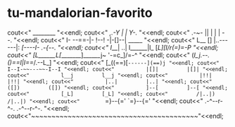 # tu-mandalorian-favorito
cout<<"               ________ "<<endl;
cout<<"          _,.-Y  |  |  Y-._ "<<endl;
cout<<"      .-~-   ||  |  |  |   --. "<<endl;
cout<<"      I- --==-|- !--! -|-[]--|     _____ "<<endl;
cout<<"      L__  [] |..------|:   _[----I- .-{--. "<<endl;
cout<<"     I___|  ..| l______|l_ [__L]_[I_/r(=)=-P "<<endl;
cout<<"    [L______L_[________]______j~  '-=c_]/=-^ "<<endl;
cout<<"     (_I_j.--.()==I|I==_/.--L_] "<<endl;
cout<<"       [_((==)[`------](==)j "<<endl;
cout<<"          I--I-~~---~~-I--I "<<endl;
cout<<"          |[]|         |[]| "<<endl;
cout<<"          l__j         l__j "<<endl;
cout<<"          |!!|         |!!| "<<endl;
cout<<"          |..|         |..| "<<endl;
cout<<"          ([])         ([]) "<<endl;
cout<<"          ]--[         ]--[ "<<endl;
cout<<"          [_L]         [_L] "<<endl;
cout<<"         /|..|)       /|..|) "<<endl;
cout<<"        `=}--{='     `=}--{=' "<<endl;
cout<<"       .-^--r-^-.   .-^--r-^-. "<<endl;
cout<<"~~~~~~~~~~~~~~~~~~~~~~~~~~~~~~~~~~~~~~~~~"<<endl;

